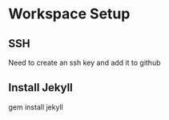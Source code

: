 Workspace Setup
===============

SSH
---
Need to create an ssh key and add it to github

Install Jekyll
--------------
gem install jekyll
